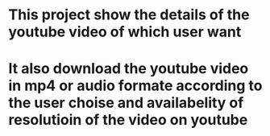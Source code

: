 # This project show the details of the youtube video of which user want
# It also download the youtube video in mp4 or audio formate according to the user choise and availabelity of resolutioin of the video on youtube 
